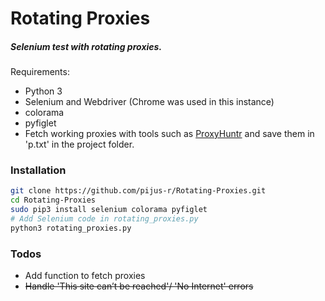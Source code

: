 # Rotating Proxies

##### Selenium test with rotating proxies. 

Requirements:
  - Python 3 
  - Selenium and Webdriver (Chrome was used in this instance)
  - colorama
  - pyfiglet
  - Fetch working proxies with tools such as [ProxyHuntr](https://github.com/J0113/ProxyHuntr) and save them in 'p.txt' in the project folder.  
  
### Installation

 ```sh
 git clone https://github.com/pijus-r/Rotating-Proxies.git
 cd Rotating-Proxies
 sudo pip3 install selenium colorama pyfiglet
 # Add Selenium code in rotating_proxies.py
 python3 rotating_proxies.py 
```

### Todos

 - Add function to fetch proxies
 - ~~Handle 'This site can’t be reached'/ 'No Internet' errors~~
 
